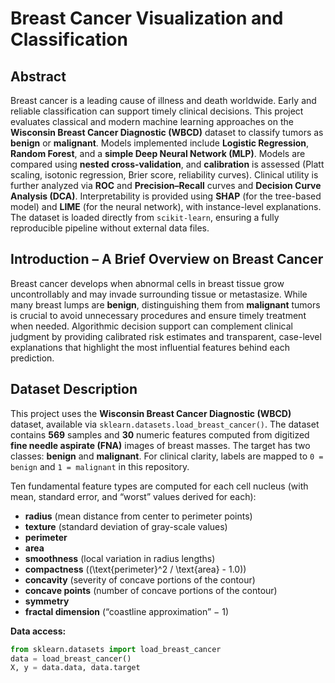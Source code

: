 # Breast Cancer Visualization and Classification

## Abstract
Breast cancer is a leading cause of illness and death worldwide. Early and reliable classification can support timely clinical decisions. This project evaluates classical and modern machine learning approaches on the **Wisconsin Breast Cancer Diagnostic (WBCD)** dataset to classify tumors as **benign** or **malignant**. Models implemented include **Logistic Regression**, **Random Forest**, and a **simple Deep Neural Network (MLP)**. Models are compared using **nested cross-validation**, and **calibration** is assessed (Platt scaling, isotonic regression, Brier score, reliability curves). Clinical utility is further analyzed via **ROC** and **Precision–Recall** curves and **Decision Curve Analysis (DCA)**. Interpretability is provided using **SHAP** (for the tree-based model) and **LIME** (for the neural network), with instance-level explanations. The dataset is loaded directly from `scikit-learn`, ensuring a fully reproducible pipeline without external data files.

## Introduction – A Brief Overview on Breast Cancer
Breast cancer develops when abnormal cells in breast tissue grow uncontrollably and may invade surrounding tissue or metastasize. While many breast lumps are **benign**, distinguishing them from **malignant** tumors is crucial to avoid unnecessary procedures and ensure timely treatment when needed. Algorithmic decision support can complement clinical judgment by providing calibrated risk estimates and transparent, case-level explanations that highlight the most influential features behind each prediction.

## Dataset Description
This project uses the **Wisconsin Breast Cancer Diagnostic (WBCD)** dataset, available via `sklearn.datasets.load_breast_cancer()`. The dataset contains **569** samples and **30** numeric features computed from digitized **fine needle aspirate (FNA)** images of breast masses. The target has two classes: **benign** and **malignant**. For clinical clarity, labels are mapped to `0 = benign` and `1 = malignant` in this repository.

Ten fundamental feature types are computed for each cell nucleus (with mean, standard error, and “worst” values derived for each):
- **radius** (mean distance from center to perimeter points)  
- **texture** (standard deviation of gray-scale values)  
- **perimeter**  
- **area**  
- **smoothness** (local variation in radius lengths)  
- **compactness** \((\text{perimeter}^2 / \text{area} - 1.0)\)  
- **concavity** (severity of concave portions of the contour)  
- **concave points** (number of concave portions of the contour)  
- **symmetry**  
- **fractal dimension** (“coastline approximation” − 1)

**Data access:**  
```python
from sklearn.datasets import load_breast_cancer
data = load_breast_cancer()
X, y = data.data, data.target

